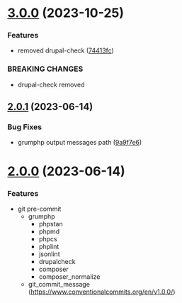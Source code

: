 # [3.0.0](https://github.com/hinternet/drupal-grumphp/compare/v2.0.1...v3.0.0) (2023-10-25)


### Features

* removed drupal-check ([74413fc](https://github.com/hinternet/drupal-grumphp/commit/74413fcb4805536ca9784ee86ad07d6b9dde1149))


### BREAKING CHANGES

* drupal-check removed

## [2.0.1](https://github.com/hinternet/drupal-grumphp/compare/v2.0.0...v2.0.1) (2023-06-14)


### Bug Fixes

* grumphp output messages path ([9a9f7e6](https://github.com/hinternet/drupal-grumphp/commit/9a9f7e6ba4915b2692d7a1274787e8c5c39f36ab))

# [2.0.0](https://github.com/hinternet/drupal-grumphp/compare/v1.0.1...v2.0.0) (2023-06-14)


### Features

* git pre-commit
  * grumphp
    * phpstan
    * phpmd
    * phpcs
    * phplint
    * jsonlint
    * drupalcheck
    * composer
    * composer_normalize
  * git_commit_message (https://www.conventionalcommits.org/en/v1.0.0/)
